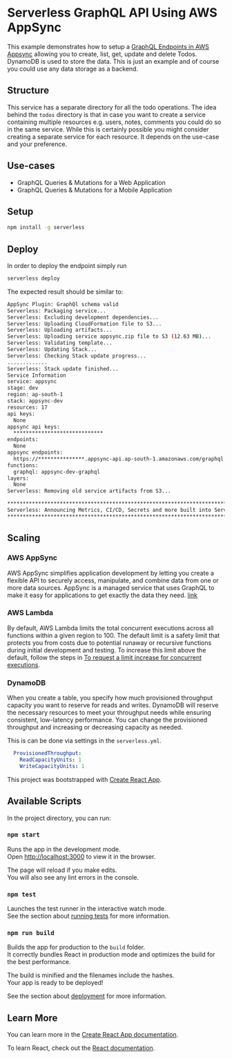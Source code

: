 <!--
 title: 'AWS Serverless GraphQL API with DynamoDB store example in Python'
 description: 'This example demonstrates how to setup a GraphQL Endpoints allowing you to create, list, get, update and delete Todos. DynamoDB is used to store the data.'
 framework: v1
 platform: AWS-AppSync
 language: Python3.8
 -->
 # Serverless GraphQL API Using AWS AppSync

 This example demonstrates how to setup a [GraphQL Endpoints in AWS Appsync](https://docs.aws.amazon.com/appsync/latest/devguide/designing-a-graphql-api.html) allowing you to create, list, get, update and delete Todos. DynamoDB is used to store the data. This is just an example and of course you could use any data storage as a backend.

 ## Structure

 This service has a separate directory for all the todo operations. 
 The idea behind the `todos` directory is that in case you want to create a service containing multiple resources e.g. users, notes, comments you could do so in the same service. While this is certainly possible you might consider creating a separate service for each resource. It depends on the use-case and your preference.

 ## Use-cases

 - GraphQL Queries & Mutations for a Web Application
 - GraphQL Queries & Mutations for a Mobile Application

 ## Setup

 ```bash
 npm install -g serverless
 ```

 ## Deploy

 In order to deploy the endpoint simply run

 ```bash
 serverless deploy
 ```

 The expected result should be similar to:

 ```bash
 AppSync Plugin: GraphQl schema valid
 Serverless: Packaging service...
 Serverless: Excluding development dependencies...
 Serverless: Uploading CloudFormation file to S3...
 Serverless: Uploading artifacts...
 Serverless: Uploading service appsync.zip file to S3 (12.63 MB)...
 Serverless: Validating template...
 Serverless: Updating Stack...
 Serverless: Checking Stack update progress...
 .............
 Serverless: Stack update finished...
 Service Information
 service: appsync
 stage: dev
 region: ap-south-1
 stack: appsync-dev
 resources: 17
 api keys:
   None
 appsync api keys:
   *****************************
 endpoints:
   None
 appsync endpoints:
   https://***************.appsync-api.ap-south-1.amazonaws.com/graphql
 functions:
   graphql: appsync-dev-graphql
 layers:
   None
 Serverless: Removing old service artifacts from S3...

 **************************************************************************************************************************************
 Serverless: Announcing Metrics, CI/CD, Secrets and more built into Serverless Framework. Run "serverless login" to activate for free..
 **************************************************************************************************************************************

 ```

 ## Scaling

 ### AWS AppSync

 AWS AppSync simplifies application development by letting you create a flexible API to securely access, manipulate, and combine data from one or more data sources. AppSync is a managed service that uses GraphQL to make it easy for applications to get exactly the data they need. [link](https://aws.amazon.com/appsync/)

 ### AWS Lambda

 By default, AWS Lambda limits the total concurrent executions across all functions within a given region to 100. The default limit is a safety limit that protects you from costs due to potential runaway or recursive functions during initial development and testing. To increase this limit above the default, follow the steps in [To request a limit increase for concurrent executions](http://docs.aws.amazon.com/lambda/latest/dg/concurrent-executions.html#increase-concurrent-executions-limit).

 ### DynamoDB

 When you create a table, you specify how much provisioned throughput capacity you want to reserve for reads and writes. DynamoDB will reserve the necessary resources to meet your throughput needs while ensuring consistent, low-latency performance. You can change the provisioned throughput and increasing or decreasing capacity as needed.

 This is can be done via settings in the `serverless.yml`.

 ```yaml
   ProvisionedThroughput:
     ReadCapacityUnits: 1
     WriteCapacityUnits: 1
 ```


 <!--
 title: 'React APP Using AWS Appsync & Apolo client'
 description: 'This example demonstrates how to use a GraphQL Endpoints in React APP.
 framework: v1
 language: React JS
 -->

 This project was bootstrapped with [Create React App](https://github.com/facebook/create-react-app).

 ## Available Scripts

 In the project directory, you can run:

 ### `npm start`

 Runs the app in the development mode.<br />
 Open [http://localhost:3000](http://localhost:3000) to view it in the browser.

 The page will reload if you make edits.<br />
 You will also see any lint errors in the console.

 ### `npm test`

 Launches the test runner in the interactive watch mode.<br />
 See the section about [running tests](https://facebook.github.io/create-react-app/docs/running-tests) for more information.

 ### `npm run build`

 Builds the app for production to the `build` folder.<br />
 It correctly bundles React in production mode and optimizes the build for the best performance.

 The build is minified and the filenames include the hashes.<br />
 Your app is ready to be deployed!

 See the section about [deployment](https://facebook.github.io/create-react-app/docs/deployment) for more information.

 ## Learn More

 You can learn more in the [Create React App documentation](https://facebook.github.io/create-react-app/docs/getting-started).

 To learn React, check out the [React documentation](https://reactjs.org/).
